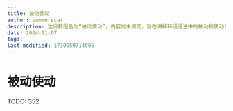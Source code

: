 ```yaml
---
title: 被动使动
author: summerscar
description: 这份教程名为“被动使动”，内容尚未填充，旨在讲解韩语语法中的被动和使动句型。
date: 2024-11-07
tags:
last-modified: 1730959714905
---
```


# 被动使动

TODO: 352
